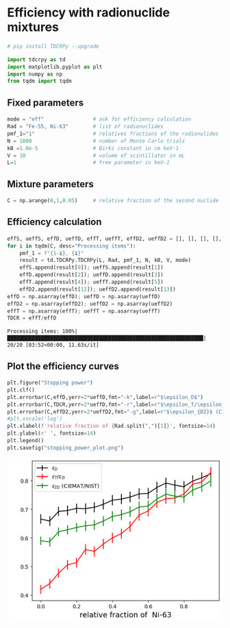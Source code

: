 # Efficiency with radionuclide mixtures


```python
# pip install TDCRPy --upgrade
```


```python
import tdcrpy as td
import matplotlib.pyplot as plt
import numpy as np
from tqdm import tqdm
```

## Fixed parameters


```python
mode = "eff"                # ask for efficiency calculation
Rad = "Fe-55, Ni-63"        # list of radionuclides
pmf_1="1"                   # relatives fractions of the radionulides
N = 1000                    # number of Monte Carlo trials
kB =1.0e-5                  # Birks constant in cm keV-1
V = 10                      # volume of scintillator in mL
L=1                         # free parameter in keV-1
```

## Mixture parameters


```python
C = np.arange(0,1,0.05)     # relative fraction of the second nuclide
```

## Efficiency calculation


```python
effS, ueffS, effD, ueffD, effT, ueffT, effD2, ueffD2 = [], [], [], [], [], [], [], []
for i in tqdm(C, desc="Processing items"):
    pmf_1 = f"{1-i}, {i}"
    result = td.TDCRPy.TDCRPy(L, Rad, pmf_1, N, kB, V, mode)
    effS.append(result[0]); ueffS.append(result[1])
    effD.append(result[2]); ueffD.append(result[3])
    effT.append(result[4]); ueffT.append(result[5])
    effD2.append(result[12]); ueffD2.append(result[13])
effD = np.asarray(effD); ueffD = np.asarray(ueffD)
effD2 = np.asarray(effD2); ueffD2 = np.asarray(ueffD2)
effT = np.asarray(effT); ueffT = np.asarray(ueffT)
TDCR = effT/effD
```

    Processing items: 100%|████████████████████████████████████████████████████████████████| 20/20 [03:52<00:00, 11.63s/it]
    

## Plot the efficiency curves


```python
plt.figure("Stopping power")
plt.clf()
plt.errorbar(C,effD,yerr=2*ueffD,fmt="-k",label=r"$\epsilon_D$")
plt.errorbar(C,TDCR,yerr=2*ueffD,fmt="-r",label=r"$\epsilon_T/\epsilon_D$")
plt.errorbar(C,effD2,yerr=2*ueffD2,fmt="-g",label=r"$\epsilon_{D2}$ (CIEMAT/NIST)")
#plt.xscale('log')
plt.xlabel(f'relative fraction of {Rad.split(",")[1]}', fontsize=14)
plt.ylabel(r' ', fontsize=14)
plt.legend()
plt.savefig("stopping_power_plot.png")
```


    
![png](output_10_0.png)
    

